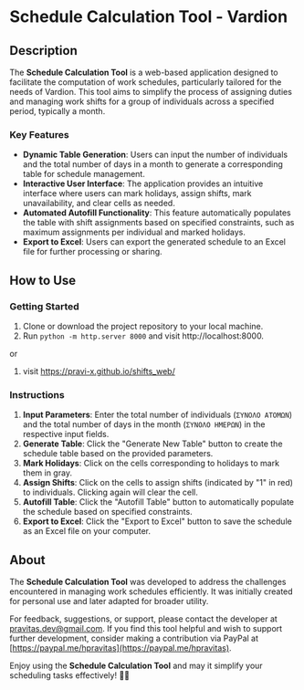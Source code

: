 # Schedule Calculation Tool - Vardion

## Description

The **Schedule Calculation Tool** is a web-based application designed to facilitate the computation of work schedules, particularly tailored for the needs of Vardion. This tool aims to simplify the process of assigning duties and managing work shifts for a group of individuals across a specified period, typically a month.

### Key Features

- **Dynamic Table Generation**: Users can input the number of individuals and the total number of days in a month to generate a corresponding table for schedule management.
- **Interactive User Interface**: The application provides an intuitive interface where users can mark holidays, assign shifts, mark unavailability, and clear cells as needed.
- **Automated Autofill Functionality**: This feature automatically populates the table with shift assignments based on specified constraints, such as maximum assignments per individual and marked holidays.
- **Export to Excel**: Users can export the generated schedule to an Excel file for further processing or sharing.
 
## How to Use

### Getting Started

1. Clone or download the project repository to your local machine.
2. Run `python -m http.server 8000` and visit http://localhost:8000.

or

1. visit https://pravi-x.github.io/shifts_web/

### Instructions

1. **Input Parameters**: Enter the total number of individuals (`ΣΥΝΟΛΟ ΑΤΟΜΩΝ`) and the total number of days in the month (`ΣΥΝΟΛΟ ΗΜΕΡΩΝ`) in the respective input fields.
2. **Generate Table**: Click the "Generate New Table" button to create the schedule table based on the provided parameters.
3. **Mark Holidays**: Click on the cells corresponding to holidays to mark them in gray.
4. **Assign Shifts**: Click on the cells to assign shifts (indicated by "1" in red) to individuals. Clicking again will clear the cell.
5. **Autofill Table**: Click the "Autofill Table" button to automatically populate the schedule based on specified constraints.
6. **Export to Excel**: Click the "Export to Excel" button to save the schedule as an Excel file on your computer.

## About

The **Schedule Calculation Tool** was developed to address the challenges encountered in managing work schedules efficiently. It was initially created for personal use and later adapted for broader utility.

For feedback, suggestions, or support, please contact the developer at [pravitas.dev@gmail.com](mailto:pravitas.dev@gmail.com). If you find this tool helpful and wish to support further development, consider making a contribution via PayPal at [https://paypal.me/hpravitas](https://paypal.me/hpravitas).

Enjoy using the **Schedule Calculation Tool** and may it simplify your scheduling tasks effectively! 📅✨
